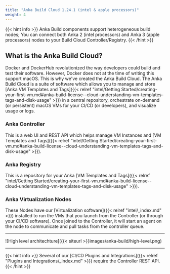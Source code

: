```yaml
---
title: "Anka Build Cloud 1.24.1 (intel & apple processors)"
weight: 4
---
```


{{< hint info >}}
Anka Build components support heterogeneous build nodes; You can connect both Anka 2 (intel processors) and Anka 3 (apple processors) nodes to your Build Cloud Controller/Registry.
{{< /hint >}}

## What is the Anka Build Cloud?

Docker and DockerHub revolutionized the way developers could build and test their software. However, Docker does not at the time of writing this support macOS. This is why we've created the Anka Build Cloud. The Anka Build Cloud is a suite of software which allows you to manage and store [Anka VM Templates and Tags]({{< relref "intel/Getting Started/creating-your-first-vm.md#anka-build-license--cloud-understanding-vm-templates-tags-and-disk-usage" >}}) in a central repository, orchestrate on-demand (or persistent) macOS VMs for your CI/CD (or developers), and visualize usage or logs.

### Anka Controller

This is a web UI and REST API which helps manage VM Instances and [VM Templates and Tags]({{< relref "intel/Getting Started/creating-your-first-vm.md#anka-build-license--cloud-understanding-vm-templates-tags-and-disk-usage" >}}).

### Anka Registry

This is a repository for your Anka [VM Templates and Tags]({{< relref "intel/Getting Started/creating-your-first-vm.md#anka-build-license--cloud-understanding-vm-templates-tags-and-disk-usage" >}}).

### Anka Virtualization Nodes

These Nodes have our [Virtualization software]({{< relref "intel/_index.md" >}}) installed to run the VMs that you launch from the Controller (or through your CI/CD software). Once joined to the Controller, it will start an agent on the node to communicate and pull tasks from the controller queue.

---

![High level architechture]({{< siteurl >}}images/anka-build/high-level.png)

---

{{< hint info >}}
Several of our [CI/CD Plugins and Integrations]({{< relref "Plugins and Integrations/_index.md" >}}) require the Controller REST API.
{{< /hint >}}
